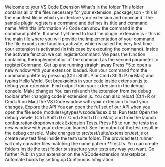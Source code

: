Welcome to your VS Code Extension
What's in the folder
This folder contains all of the files necessary for your extension.
package.json - this is the manifest file in which you declare your extension and command.
The sample plugin registers a command and defines its title and command name. With this information VS Code can show the command in the command palette. It doesn’t yet need to load the plugin.
extension.js - this is the main file where you will provide the implementation of your command.
The file exports one function, activate, which is called the very first time your extension is activated (in this case by executing the command). Inside the activate function we call registerCommand.
We pass the function containing the implementation of the command as the second parameter to registerCommand.
Get up and running straight away
Press F5 to open a new window with your extension loaded.
Run your command from the command palette by pressing (Ctrl+Shift+P or Cmd+Shift+P on Mac) and typing Hello World.
Set breakpoints in your code inside extension.js to debug your extension.
Find output from your extension in the debug console.
Make changes
You can relaunch the extension from the debug toolbar after changing code in extension.js.
You can also reload (Ctrl+R or Cmd+R on Mac) the VS Code window with your extension to load your changes.
Explore the API
You can open the full set of our API when you open the file node_modules/@types/vscode/index.d.ts.
Run tests
Open the debug viewlet (Ctrl+Shift+D or Cmd+Shift+D on Mac) and from the launch configuration dropdown pick Extension Tests.
Press F5 to run the tests in a new window with your extension loaded.
See the output of the test result in the debug console.
Make changes to src/test/suite/extension.test.js or create new test files inside the test/suite folder.
The provided test runner will only consider files matching the name pattern **.test.ts.
You can create folders inside the test folder to structure your tests any way you want.
Go further
Publish your extension on the VSCode extension marketplace.
Automate builds by setting up Continuous Integration.